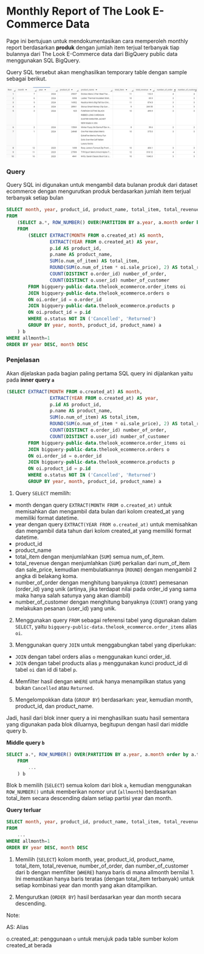 
# Monthly Report of The Look E-Commerce Data

Page ini bertujuan untuk mendokumentasikan cara memperoleh monthly report berdasarkan **produk** dengan jumlah item terjual terbanyak tiap bulannya dari The Look E-Commerce data dari BigQuery public data menggunakan SQL BigQuery.

Query SQL tersebut akan menghasilkan temporary table dengan sample sebagai berikut.

![](https://github.com/auliaaaz/reportTheLookEcommerce/blob/main/result.jpg)

### Query
Query SQL ini digunakan untuk mengambil data bulanan produk dari dataset ecommerce dengan mengurutkan produk berdasarkan jumlah item terjual terbanyak setiap bulan

```sql
SELECT month, year, product_id, product_name, total_item, total_revenue, number_of_order, number_of_customer
FROM
    (SELECT a.*, ROW_NUMBER() OVER(PARTITION BY a.year, a.month order by a.total_item desc) allmonth
    FROM
        (SELECT EXTRACT(MONTH FROM o.created_at) AS month,
                EXTRACT(YEAR FROM o.created_at) AS year,
                p.id AS product_id,
                p.name AS product_name,
                SUM(o.num_of_item) AS total_item,
                ROUND(SUM(o.num_of_item * oi.sale_price), 2) AS total_revenue,
                COUNT(DISTINCT o.order_id) number_of_order,
                COUNT(DISTINCT o.user_id) number_of_customer
        FROM bigquery-public-data.thelook_ecommerce.order_items oi
        JOIN bigquery-public-data.thelook_ecommerce.orders o
        ON oi.order_id = o.order_id
        JOIN bigquery-public-data.thelook_ecommerce.products p
        ON oi.product_id = p.id
        WHERE o.status NOT IN ('Cancelled', 'Returned')
        GROUP BY year, month, product_id, product_name) a
    ) b
WHERE allmonth=1
ORDER BY year DESC, month DESC
```

### Penjelasan
Akan dijelaskan pada bagian paling pertama SQL query ini dijalankan yaitu pada **inner query `a`**
```sql
(SELECT EXTRACT(MONTH FROM o.created_at) AS month,
                EXTRACT(YEAR FROM o.created_at) AS year,
                p.id AS product_id,
                p.name AS product_name,
                SUM(o.num_of_item) AS total_item,
                ROUND(SUM(o.num_of_item * oi.sale_price), 2) AS total_revenue,
                COUNT(DISTINCT o.order_id) number_of_order,
                COUNT(DISTINCT o.user_id) number_of_customer
        FROM bigquery-public-data.thelook_ecommerce.order_items oi
        JOIN bigquery-public-data.thelook_ecommerce.orders o
        ON oi.order_id = o.order_id
        JOIN bigquery-public-data.thelook_ecommerce.products p
        ON oi.product_id = p.id
        WHERE o.status NOT IN ('Cancelled', 'Returned')
        GROUP BY year, month, product_id, product_name) a
```
1. Query `SELECT` memilih:

* month dengan query `EXTRACT(MONTH FROM o.created_at)` untuk memisahkan dan mengambil data bulan dari kolom created_at yang memiliki format datetime.
* year dengan query `EXTRACT(YEAR FROM o.created_at)` untuk memisahkan dan mengambil data tahun dari kolom created_at yang memiliki format datetime.
* product_id
* product_name
* total_item dengan menjumlahkan (`SUM`) semua num_of_item.
* total_revenue dengan menjumlahkan (`SUM`) perkalian dari num_of_item dan sale_price, kemudian membulatkannya (`ROUND`) dengan mengambil 2 angka di belakang koma.
* number_of_order dengan menghitung banyaknya (`COUNT`) pemesanan (order_id) yang unik (artinya, jika terdapat nilai pada order_id yang sama maka hanya salah satunya yang akan diambil)
* number_of_customer dengan menghitung banyaknya (`COUNT`) orang yang melakukan pesanan (user_id) yang unik.

2. Menggunakan query `FROM` sebagai referensi tabel yang digunakan dalam `SELECT`, yaitu `bigquery-public-data.thelook_ecommerce.order_items` alias `oi`.

3. Menggunakan query `JOIN` untuk menggabungkan tabel yang diperlukan:
* `JOIN` dengan tabel orders alias `o` menggunakan kunci order_id.
* `JOIN` dengan tabel products alias `p` menggunakan kunci product_id di tabel `oi` dan id di tabel `p`.

4. Memfilter hasil dengan `WHERE` untuk hanya menampilkan status yang bukan `Cancelled` atau `Returned`.

5. Mengelompokkan data (`GROUP BY`) berdasarkan: year, kemudian month, product_id, dan product_name.

Jadi, hasil dari blok inner query a ini menghasilkan suatu hasil sementara yang digunakan pada blok diluarnya, begitupun dengan hasil dari middle query b.


**Middle query `b`**
```sql
SELECT a.*, ROW_NUMBER() OVER(PARTITION BY a.year, a.month order by a.total_item desc) allmonth
    FROM
        ...
    ) b
```
Blok b memilih (`SELECT`) semua kolom dari blok `a`, kemudian menggunakan `ROW_NUMBER()` untuk memberikan nomor urut (`allmonth`) berdasarkan total_item secara descending dalam setiap partisi year dan month.

**Query terluar** 
```sql
SELECT month, year, product_id, product_name, total_item, total_revenue, number_of_order, number_of_customer
FROM
    ...
WHERE allmonth=1
ORDER BY year DESC, month DESC
```
1. Memilih (`SELECT`) kolom month, year, product_id, product_name, total_item, total_revenue, number_of_order, dan number_of_customer dari b dengan memfilter (`WHERE`) hanya baris di mana allmonth bernilai 1. Ini memastikan hanya baris teratas (dengan total_item terbanyak) untuk setiap kombinasi year dan month yang akan ditampilkan.

2. Mengurutkan (`ORDER BY`) hasil berdasarkan year dan month secara descending.
   

Note:

AS: Alias 

o.created_at: penggunaan `o` untuk merujuk pada table sumber kolom created_at berada







